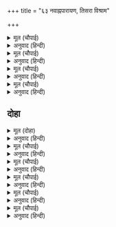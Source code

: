 +++
title = "६३ नवाह्नपारायण, तिसरा विश्राम"

+++


<details><summary>मूल (चौपाई)</summary>

भूप बिलोकि लिए उर लाई।  
बैठे हरषि रजायसु पाई॥  
देखि रामु सब सभा जुड़ानी।  
लोचन लाभ अवधि अनुमानी॥
</details>

<details><summary>अनुवाद (हिन्दी)</summary>

राजांनी त्यांना पहाताच हृदयीशी धरले. त्यानंतर ते आज्ञा होताच आनंदाने आसनांवर बसले. श्रीरामचंद्रांचे दर्शन करणे म्हणजे नेत्रांच्या लाभाची परिसीमा आहे, असे मानून सर्व सभा त्रिविध तापांपासून मुक्त झाली.॥ १॥
</details>

<details><summary>मूल (चौपाई)</summary>

पुनि बसिष्टु मुनि कौसिकु आए।  
सुभग आसनन्हि मुनि बैठाए॥  
सुतन्ह समेत पूजि पद लागे।  
निरखि रामु दोउ गुर अनुरागे॥
</details>

<details><summary>अनुवाद (हिन्दी)</summary>

नंतर मुनी वसिष्ठ व विश्वामित्र आले. राजांनी त्यांना सुंदर आसनांवर विराजमान केले आणि पुत्रांसमवेत त्यांची पूजा करून त्यांच्या चरणी मस्तक ठेवले. दोन्ही गुरू श्रीरामांना पाहून प्रेम-मुग्ध झाले.॥ २॥
</details>

<details><summary>मूल (चौपाई)</summary>

कहहिं बसिष्टु धरम इतिहासा।  
सुनहिं महीसु सहित रनिवासा॥  
मुनि मन अगम गाधिसुत करनी।  
मुदित बसिष्ट बिपुल बिधि बरनी॥
</details>

<details><summary>अनुवाद (हिन्दी)</summary>

वसिष्ठ मुनी धर्माचा इतिहास सांगत होते आणि राणीवशासह राजा तो ऐकत होते. मुनींच्या मनालाही जे अगम्य आहे, ते विश्वामित्रांचे कर्तृत्व वसिष्ठांनी आनंदित होऊन अनेक प्रकारे सांगितले.॥ ३॥
</details>

<details><summary>मूल (चौपाई)</summary>

बोले बामदेउ सब साँची।  
कीरति कलित लोक तिहुँ माची॥  
सुनि आनंदु भयउ सब काहू।  
राम लखन उर अधिक उछाहू॥
</details>

<details><summary>अनुवाद (हिन्दी)</summary>

वामदेव म्हणाले, ‘हे सर्व सत्य आहे. विश्वामित्रांची उज्ज्वल कीर्ती त्रैलोक्यात पसरलेली आहे.’ हे ऐकून सर्वजणांना आनंद वाटला. श्रीराम व लक्ष्मण यांच्या मनाला तर विशेष आनंद झाला.॥ ४॥
</details>

## दोहा


<details><summary>मूल (दोहा)</summary>

मंगल मोद उछाह नित जाहिं दिवस एहि भाँति।  
उमगी अवध अनंद भरि अधिक अधिक अधिकाति॥ ३५९॥
</details>

<details><summary>अनुवाद (हिन्दी)</summary>

नित्यच मंगल व आनंद यांनी संपन्न उत्सव होत होते. अशा प्रकारे दिवस आनंदात जात होते. अयोध्या आनंदाने परिपूर्ण होऊन ओसंडत होती. आनंद दिवसें दिवस अधिकच वाढत होता.॥ ३५९॥
</details>

<details><summary>मूल (चौपाई)</summary>

सुदिन सोधि कल कंकन छोरे।  
मंगल मोद बिनोद न थोरे॥  
नित नव सुखु सुर देखि सिहाहीं।  
अवध जन्म जाचहिं बिधि पाहीं॥
</details>

<details><summary>अनुवाद (हिन्दी)</summary>

शुभ मुहूर्तावर लग्नाची कंकणे सोडली. मांगल्य, आनंद व विनोद खूप चालला होता. अशा प्रकारे नित्य नवीन सुख पाहून देवांनाही हेवा वाटत होता आणि ते अयोध्येमध्ये जन्म मिळवा म्हणून ब्रह्मदेवांची विनवणी करीत होते.॥ १॥
</details>

<details><summary>मूल (चौपाई)</summary>

बिस्वामित्रु चलन नित चहहीं।  
राम सप्रेम बिनय बस रहहीं॥  
दिन दिन सयगुन भूपति भाऊ।  
देखि सराह महामुनिराऊ॥
</details>

<details><summary>अनुवाद (हिन्दी)</summary>

विश्वामित्र मुनी रोजच आपल्या आश्रमाला परतू इच्छित होते, परंतु श्रीरामचंद्रांच्या प्रेमामुळे व विनयामुळे रहात होते. दिवसेंदिवस राजा दशरथांचा प्रेमभाव शतपट वाढत चाललेला पाहून महामुनिराज विश्वामित्र त्यांची वाखाणणी करीत असत.॥ २॥
</details>

<details><summary>मूल (चौपाई)</summary>

मागत बिदा राउ अनुरागे।  
सुतन्ह समेत ठाढ़ भे आगे॥  
नाथ सकल संपदा तुम्हारी।  
मैं सेवकु समेत सुत नारी॥
</details>

<details><summary>अनुवाद (हिन्दी)</summary>

शेवटी विश्वामित्रांनी जेव्हा निरोप मागितला, तेव्हा राजा प्रेममग्न झाले आणि पुत्रांसमवेत त्यांच्यासमोर उभे राहून म्हणाले, ‘हे नाथ, ही सर्व संपदा तुमची आहे. मी तर स्त्री-पुत्रांसह तुमचा सेवक आहे.॥ ३॥
</details>

<details><summary>मूल (चौपाई)</summary>

करब सदा लरिकन्ह पर छोहू।  
दरसनु देत रहब मुनि मोहू॥  
अस कहि राउ सहित सुत रानी।  
परेउ चरन मुख आव न बानी॥
</details>

<details><summary>अनुवाद (हिन्दी)</summary>

हे मुनी, मुलांवर नेहमी प्रेम ठेवा आणि मलाही दर्शनाचा लाभ देत रहा.’ असे म्हणून पुत्र व राण्या यांच्यासह राजा दशरथांनी विश्वामित्रांच्या चरणी लोटांगण घातले. भाव-विव्हळ झाल्यामुळे त्यांच्या तोंडून शब्द फुटे ना.॥ ४॥
</details>

<details><summary>मूल (चौपाई)</summary>

दीन्हि असीस बिप्र बहु भाँती।  
चले न प्रीति रीति कहि जाती॥  
रामु सप्रेम संग सब भाई।  
आयसु पाइ फिरे पहुँचाई॥
</details>

<details><summary>अनुवाद (हिन्दी)</summary>

विश्वामित्र ऋषींनी अनेक आशीर्वाद दिले आणि ते निघाले. प्रीतीची रीत सांगता येत नाही. श्रीराम सर्व भावांना घेऊन प्रेमाने मुनींना पोहोचवून व त्यांची आज्ञा घेऊन परत आले.॥ ५॥
</details>
